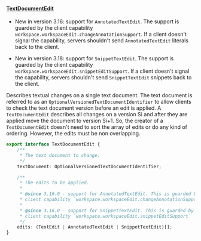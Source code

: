 #### <a href="#textDocumentEdit" name="textDocumentEdit" class="anchor"> TextDocumentEdit </a>

* New in version 3.16: support for `AnnotatedTextEdit`. The support is guarded by the client capability `workspace.workspaceEdit.changeAnnotationSupport`. If a client doesn't signal the capability, servers shouldn't send `AnnotatedTextEdit` literals back to the client.

* New in version 3.18: support for `SnippetTextEdit`. The support is guarded by the client capability `workspace.workspaceEdit.snippetEditSupport`. If a client doesn't signal the capability, servers shouldn't send `SnippetTextEdit` snippets back to the client.

Describes textual changes on a single text document. The text document is referred to as an `OptionalVersionedTextDocumentIdentifier` to allow clients to check the text document version before an edit is applied. A `TextDocumentEdit` describes all changes on a version Si and after they are applied move the document to version Si+1. So, the creator of a `TextDocumentEdit` doesn't need to sort the array of edits or do any kind of ordering. However, the edits must be non overlapping.

```typescript
export interface TextDocumentEdit {
	/**
	 * The text document to change.
	 */
	textDocument: OptionalVersionedTextDocumentIdentifier;

	/**
	 * The edits to be applied.
	 *
	 * @since 3.16.0 - support for AnnotatedTextEdit. This is guarded by the
	 * client capability `workspace.workspaceEdit.changeAnnotationSupport`
	 * 
	 * @since 3.18.0 - support for SnippetTextEdit. This is guarded by the
	 * client capability `workspace.workspaceEdit.snippetEditSupport`
	 */
	edits: (TextEdit | AnnotatedTextEdit | SnippetTextEdit)[];
}
```
